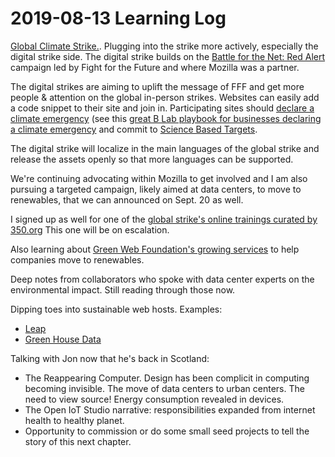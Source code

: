 # 2019-08-13 Learning Log

[Global Climate Strike.](https://globalclimatestrike.net/). Plugging into the strike more actively, especially the digital strike side. The digital strike builds on the [Battle for the Net: Red Alert](https://www.battleforthenet.com/redalert/) campaign led by Fight for the Future and where Mozilla was a partner. 

The digital strikes are aiming to uplift the message of FFF and get more people & attention on the global in-person strikes. Websites can easily add a code snippet to their site and join in. Participating sites should [declare a climate emergency](https://climate-emergency.com/) (see this [great B Lab playbook for businesses declaring a climate emergency](https://climateemergencydeclaration.org/business-guide-how-to-declare-a-climate-emergency/) and commit to [Science Based Targets](https://sciencebasedtargets.org/). 

The digital strike will localize in the main languages of the global strike and release the assets openly so that more languages can be supported. 

We're continuing advocating within Mozilla to get involved and I am also pursuing a targeted campaign, likely aimed at data centers, to move to renewables, that we can announced on Sept. 20 as well. 

I signed up as well for one of the [global strike's online trainings curated by 350.org](https://globalclimatestrike.net/online-trainings/) This one will be on escalation. 

Also learning about [Green Web Foundation's growing services](https://www.thegreenwebfoundation.org/services/) to help companies move to renewables. 

Deep notes from collaborators who spoke with data center experts on the environmental impact. Still reading through those now. 

Dipping toes into sustainable web hosts. Examples:
* [Leap](https://leap.eco/)
* [Green House Data](https://www.greenhousedata.com/cloud-hosting) 

Talking with Jon now that he's back in Scotland: 
* The Reappearing Computer. Design has been complicit in computing becoming invisible. The move of data centers to urban centers. The need to view source! Energy consumption revealed in devices.  
* The Open IoT Studio narrative: responsibilities expanded from internet health to healthy planet. 
* Opportunity to commission or do some small seed projects to tell the story of this next chapter. 
